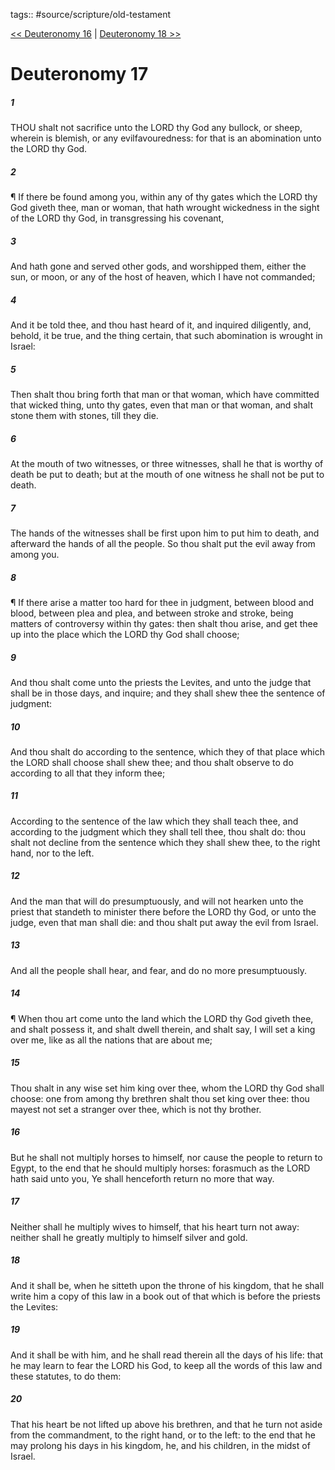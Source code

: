 tags:: #source/scripture/old-testament

[<< Deuteronomy 16](/old-testament/05_Deuteronomy/Deuteronomy_16.md) | [Deuteronomy 18 >>](/old-testament/05_Deuteronomy/Deuteronomy_18.md)

# Deuteronomy 17

##### 1

THOU shalt not sacrifice unto the LORD thy God any bullock, or sheep, wherein is blemish, or any evilfavouredness: for that is an abomination unto the LORD thy God.

##### 2

¶ If there be found among you, within any of thy gates which the LORD thy God giveth thee, man or woman, that hath wrought wickedness in the sight of the LORD thy God, in transgressing his covenant,

##### 3

And hath gone and served other gods, and worshipped them, either the sun, or moon, or any of the host of heaven, which I have not commanded;

##### 4

And it be told thee, and thou hast heard of it, and inquired diligently, and, behold, it be true, and the thing certain, that such abomination is wrought in Israel:

##### 5

Then shalt thou bring forth that man or that woman, which have committed that wicked thing, unto thy gates, even that man or that woman, and shalt stone them with stones, till they die.

##### 6

At the mouth of two witnesses, or three witnesses, shall he that is worthy of death be put to death; but at the mouth of one witness he shall not be put to death.

##### 7

The hands of the witnesses shall be first upon him to put him to death, and afterward the hands of all the people. So thou shalt put the evil away from among you.

##### 8

¶ If there arise a matter too hard for thee in judgment, between blood and blood, between plea and plea, and between stroke and stroke, being matters of controversy within thy gates: then shalt thou arise, and get thee up into the place which the LORD thy God shall choose;

##### 9

And thou shalt come unto the priests the Levites, and unto the judge that shall be in those days, and inquire; and they shall shew thee the sentence of judgment:

##### 10

And thou shalt do according to the sentence, which they of that place which the LORD shall choose shall shew thee; and thou shalt observe to do according to all that they inform thee;

##### 11

According to the sentence of the law which they shall teach thee, and according to the judgment which they shall tell thee, thou shalt do: thou shalt not decline from the sentence which they shall shew thee, to the right hand, nor to the left.

##### 12

And the man that will do presumptuously, and will not hearken unto the priest that standeth to minister there before the LORD thy God, or unto the judge, even that man shall die: and thou shalt put away the evil from Israel.

##### 13

And all the people shall hear, and fear, and do no more presumptuously.

##### 14

¶ When thou art come unto the land which the LORD thy God giveth thee, and shalt possess it, and shalt dwell therein, and shalt say, I will set a king over me, like as all the nations that are about me;

##### 15

Thou shalt in any wise set him king over thee, whom the LORD thy God shall choose: one from among thy brethren shalt thou set king over thee: thou mayest not set a stranger over thee, which is not thy brother.

##### 16

But he shall not multiply horses to himself, nor cause the people to return to Egypt, to the end that he should multiply horses: forasmuch as the LORD hath said unto you, Ye shall henceforth return no more that way.

##### 17

Neither shall he multiply wives to himself, that his heart turn not away: neither shall he greatly multiply to himself silver and gold.

##### 18

And it shall be, when he sitteth upon the throne of his kingdom, that he shall write him a copy of this law in a book out of that which is before the priests the Levites:

##### 19

And it shall be with him, and he shall read therein all the days of his life: that he may learn to fear the LORD his God, to keep all the words of this law and these statutes, to do them:

##### 20

That his heart be not lifted up above his brethren, and that he turn not aside from the commandment, to the right hand, or to the left: to the end that he may prolong his days in his kingdom, he, and his children, in the midst of Israel.

